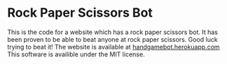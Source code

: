 # Rock Paper Scissors Bot
This is the code for a website which has a rock paper scissors bot. It has been proven
to be able to beat anyone at rock paper scissors. Good luck trying to beat it!
The website is available at [handgamebot.herokuapp.com](https://rock-handgamebot.herokuapp.com/)
This software is availible under the MIT license.
